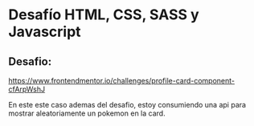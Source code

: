# Desafío HTML, CSS, SASS y Javascript

## Desafio: 
https://www.frontendmentor.io/challenges/profile-card-component-cfArpWshJ

En este este caso ademas del desafio, estoy consumiendo una api para mostrar aleatoriamente un pokemon en la card.
